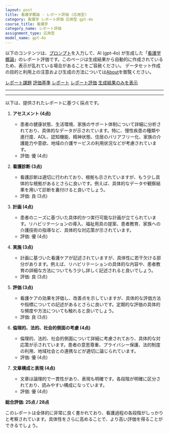 ```yaml
---
layout: post
title: 看護学概論 - レポート評価 (応用型)
category: 看護学 レポート評価 応用型 gpt-4o
course_title: 看護学
category_name: レポート評価
assignment_type: 応用型
model_name: gpt-4o
---
```


以下のコンテンツは、[プロンプト](https://github.com/takedatoshiyuki/synthetic_assignments/tree/main/generated/看護学/gpt-4o/prompt_レポート評価-応用型.md)を入力して、AI (gpt-4o) が生成した「[看護学概論](/contents/看護学/)」のレポート評価です。このページは生成結果から自動的に作成されているため、表示が乱れている場合があることをご容赦ください。
データセット作成の目的と利用上の注意および生成の方法については[About](/About)を御覧ください。

[レポート課題](../レポート課題-応用型)
[評価基準](../評価基準-応用型)
[レポート](../レポート-応用型)
[レポート評価](../レポート評価-応用型)
[生成結果のみを表示](https://github.com/takedatoshiyuki/synthetic_assignments/tree/main/generated/看護学/gpt-4o/レポート評価-応用型.md)
  

***
***
  
以下は、提供されたレポートに基づく採点です。

1. **アセスメント (4点)**
   - 患者の健康状態、生活環境、家族のサポート体制について詳細に分析されており、具体的なデータが示されています。特に、慢性疾患の種類や進行度、ADL、認知機能、精神状態、住居のバリアフリー化、家族の介護能力や意欲、地域の介護サービスの利用状況などが考慮されています。
   - 評価: 優 (4点)

2. **看護診断 (3点)**
   - 看護診断は適切に行われており、根拠も示されていますが、もう少し具体的な根拠があるとさらに良いです。例えば、具体的なデータや観察結果を用いて診断を裏付けると良いでしょう。
   - 評価: 良 (3点)

3. **計画 (4点)**
   - 患者のニーズに基づいた具体的かつ実行可能な計画が立てられています。リハビリテーションの導入、福祉用具の提案、患者教育、家族への介護技術の指導など、具体的な対応策が示されています。
   - 評価: 優 (4点)

4. **実施 (3点)**
   - 計画に基づいた看護ケアが記述されていますが、具体性に若干欠ける部分があります。例えば、リハビリテーションの具体的な内容や、患者教育の詳細な方法についてもう少し詳しく記述されると良いでしょう。
   - 評価: 良 (3点)

5. **評価 (3点)**
   - 看護ケアの効果を評価し、改善点を示していますが、具体的な評価方法や指標についての記述があるとさらに良いです。定期的な評価の具体的な頻度や方法についても触れると良いでしょう。
   - 評価: 良 (3点)

6. **倫理的、法的、社会的側面の考慮 (4点)**
   - 倫理的、法的、社会的側面について詳細に考慮されており、具体的な対応策が示されています。患者の意思尊重、プライバシー保護、法的制度の利用、地域社会との連携などが適切に論じられています。
   - 評価: 優 (4点)

7. **文章構成と表現 (4点)**
   - 文章は論理的で一貫性があり、表現も明確です。各段階が明確に区分されており、読みやすい構成になっています。
   - 評価: 優 (4点)

**総合評価: 25点 / 28点**

このレポートは全体的に非常に良く書かれており、看護過程の各段階がしっかりと考察されています。具体性をさらに高めることで、より高い評価を得ることができるでしょう。
